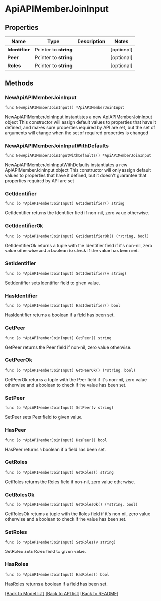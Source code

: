 # ApiAPIMemberJoinInput

## Properties

Name | Type | Description | Notes
------------ | ------------- | ------------- | -------------
**Identifier** | Pointer to **string** |  | [optional] 
**Peer** | Pointer to **string** |  | [optional] 
**Roles** | Pointer to **string** |  | [optional] 

## Methods

### NewApiAPIMemberJoinInput

`func NewApiAPIMemberJoinInput() *ApiAPIMemberJoinInput`

NewApiAPIMemberJoinInput instantiates a new ApiAPIMemberJoinInput object
This constructor will assign default values to properties that have it defined,
and makes sure properties required by API are set, but the set of arguments
will change when the set of required properties is changed

### NewApiAPIMemberJoinInputWithDefaults

`func NewApiAPIMemberJoinInputWithDefaults() *ApiAPIMemberJoinInput`

NewApiAPIMemberJoinInputWithDefaults instantiates a new ApiAPIMemberJoinInput object
This constructor will only assign default values to properties that have it defined,
but it doesn't guarantee that properties required by API are set

### GetIdentifier

`func (o *ApiAPIMemberJoinInput) GetIdentifier() string`

GetIdentifier returns the Identifier field if non-nil, zero value otherwise.

### GetIdentifierOk

`func (o *ApiAPIMemberJoinInput) GetIdentifierOk() (*string, bool)`

GetIdentifierOk returns a tuple with the Identifier field if it's non-nil, zero value otherwise
and a boolean to check if the value has been set.

### SetIdentifier

`func (o *ApiAPIMemberJoinInput) SetIdentifier(v string)`

SetIdentifier sets Identifier field to given value.

### HasIdentifier

`func (o *ApiAPIMemberJoinInput) HasIdentifier() bool`

HasIdentifier returns a boolean if a field has been set.

### GetPeer

`func (o *ApiAPIMemberJoinInput) GetPeer() string`

GetPeer returns the Peer field if non-nil, zero value otherwise.

### GetPeerOk

`func (o *ApiAPIMemberJoinInput) GetPeerOk() (*string, bool)`

GetPeerOk returns a tuple with the Peer field if it's non-nil, zero value otherwise
and a boolean to check if the value has been set.

### SetPeer

`func (o *ApiAPIMemberJoinInput) SetPeer(v string)`

SetPeer sets Peer field to given value.

### HasPeer

`func (o *ApiAPIMemberJoinInput) HasPeer() bool`

HasPeer returns a boolean if a field has been set.

### GetRoles

`func (o *ApiAPIMemberJoinInput) GetRoles() string`

GetRoles returns the Roles field if non-nil, zero value otherwise.

### GetRolesOk

`func (o *ApiAPIMemberJoinInput) GetRolesOk() (*string, bool)`

GetRolesOk returns a tuple with the Roles field if it's non-nil, zero value otherwise
and a boolean to check if the value has been set.

### SetRoles

`func (o *ApiAPIMemberJoinInput) SetRoles(v string)`

SetRoles sets Roles field to given value.

### HasRoles

`func (o *ApiAPIMemberJoinInput) HasRoles() bool`

HasRoles returns a boolean if a field has been set.


[[Back to Model list]](../README.md#documentation-for-models) [[Back to API list]](../README.md#documentation-for-api-endpoints) [[Back to README]](../README.md)


